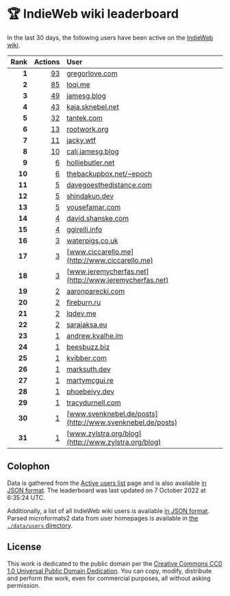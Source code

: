 # 🏆 IndieWeb wiki leaderboard

In the last 30 days, the following users have been active on the [IndieWeb wiki](https://indieweb.org).

| Rank | Actions | User |
|-----:|--------:|:-----|
| **1** | [93](https://indieweb.org/Special:Contributions/Gregorlove.com) | [gregorlove.com](http://gregorlove.com) |
| **2** | [85](https://indieweb.org/Special:Contributions/Loqi.me) | [loqi.me](http://loqi.me) |
| **3** | [49](https://indieweb.org/Special:Contributions/Jamesg.blog) | [jamesg.blog](http://jamesg.blog) |
| **4** | [43](https://indieweb.org/Special:Contributions/Kaja.sknebel.net) | [kaja.sknebel.net](http://kaja.sknebel.net) |
| **5** | [32](https://indieweb.org/Special:Contributions/Tantek.com) | [tantek.com](http://tantek.com) |
| **6** | [13](https://indieweb.org/Special:Contributions/Rootwork.org) | [rootwork.org](http://rootwork.org) |
| **7** | [11](https://indieweb.org/Special:Contributions/Jacky.wtf) | [jacky.wtf](http://jacky.wtf) |
| **8** | [10](https://indieweb.org/Special:Contributions/Cali.jamesg.blog) | [cali.jamesg.blog](http://cali.jamesg.blog) |
| **9** | [6](https://indieweb.org/Special:Contributions/Holliebutler.net) | [holliebutler.net](http://holliebutler.net) |
| **10** | [6](https://indieweb.org/Special:Contributions/Thebackupbox.net_~epoch) | [thebackupbox.net/~epoch](http://thebackupbox.net/~epoch) |
| **11** | [5](https://indieweb.org/Special:Contributions/Davegoesthedistance.com) | [davegoesthedistance.com](http://davegoesthedistance.com) |
| **12** | [5](https://indieweb.org/Special:Contributions/Shindakun.dev) | [shindakun.dev](http://shindakun.dev) |
| **13** | [5](https://indieweb.org/Special:Contributions/Yousefamar.com) | [yousefamar.com](http://yousefamar.com) |
| **14** | [4](https://indieweb.org/Special:Contributions/David.shanske.com) | [david.shanske.com](http://david.shanske.com) |
| **15** | [4](https://indieweb.org/Special:Contributions/Ggirelli.info) | [ggirelli.info](http://ggirelli.info) |
| **16** | [3](https://indieweb.org/Special:Contributions/Waterpigs.co.uk) | [waterpigs.co.uk](http://waterpigs.co.uk) |
| **17** | [3](https://indieweb.org/Special:Contributions/Www.ciccarello.me) | [www.ciccarello.me](http://www.ciccarello.me) |
| **18** | [3](https://indieweb.org/Special:Contributions/Www.jeremycherfas.net) | [www.jeremycherfas.net](http://www.jeremycherfas.net) |
| **19** | [2](https://indieweb.org/Special:Contributions/Aaronparecki.com) | [aaronparecki.com](http://aaronparecki.com) |
| **20** | [2](https://indieweb.org/Special:Contributions/Fireburn.ru) | [fireburn.ru](http://fireburn.ru) |
| **21** | [2](https://indieweb.org/Special:Contributions/Lqdev.me) | [lqdev.me](http://lqdev.me) |
| **22** | [2](https://indieweb.org/Special:Contributions/Sarajaksa.eu) | [sarajaksa.eu](http://sarajaksa.eu) |
| **23** | [1](https://indieweb.org/Special:Contributions/Andrew.kvalhe.im) | [andrew.kvalhe.im](http://andrew.kvalhe.im) |
| **24** | [1](https://indieweb.org/Special:Contributions/Beesbuzz.biz) | [beesbuzz.biz](http://beesbuzz.biz) |
| **25** | [1](https://indieweb.org/Special:Contributions/Kvibber.com) | [kvibber.com](http://kvibber.com) |
| **26** | [1](https://indieweb.org/Special:Contributions/Marksuth.dev) | [marksuth.dev](http://marksuth.dev) |
| **27** | [1](https://indieweb.org/Special:Contributions/Martymcgui.re) | [martymcgui.re](http://martymcgui.re) |
| **28** | [1](https://indieweb.org/Special:Contributions/Phoebeivy.dev) | [phoebeivy.dev](http://phoebeivy.dev) |
| **29** | [1](https://indieweb.org/Special:Contributions/Tracydurnell.com) | [tracydurnell.com](http://tracydurnell.com) |
| **30** | [1](https://indieweb.org/Special:Contributions/Www.svenknebel.de_posts) | [www.svenknebel.de/posts](http://www.svenknebel.de/posts) |
| **31** | [1](https://indieweb.org/Special:Contributions/Www.zylstra.org_blog) | [www.zylstra.org/blog](http://www.zylstra.org/blog) |


## Colophon

Data is gathered from the [Active users list](https://indieweb.org/Special:ActiveUsers) page and is also available [in JSON format](https://github.com/jgarber623/indieweb-wiki-leaderboard/blob/main/data/leaderboard.json). The leaderboard was last updated on 7 October 2022 at 6:35:24 UTC.

Additionally, a list of all IndieWeb wiki users is available [in JSON format](https://github.com/jgarber623/indieweb-wiki-leaderboard/blob/main/data/users.json). Parsed microformats2 data from user homepages is available in [the `./data/users` directory](https://github.com/jgarber623/indieweb-wiki-leaderboard/blob/main/data/users).

## License

This work is dedicated to the public domain per the [Creative Commons CC0 1.0 Universal Public Domain Dedication](https://creativecommons.org/publicdomain/zero/1.0/). You can copy, modify, distribute and perform the work, even for commercial purposes, all without asking permission.

